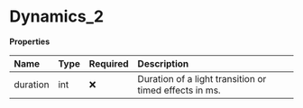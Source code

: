 # Dynamics_2

**Properties**

| Name     | Type | Required | Description                                            |
| :------- | :--- | :------- | :----------------------------------------------------- |
| duration | int  | ❌       | Duration of a light transition or timed effects in ms. |

<!-- This file was generated by liblab | https://liblab.com/ -->

